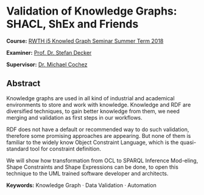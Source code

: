 # Validation of Knowledge Graphs: SHACL, ShEx and Friends
**Course:** [RWTH i5 Knowled Graph Seminar Summer Term 2018](https://datalab.rwth-aachen.de/KGSem/)

**Examiner:** [Prof. Dr. Stefan Decker](http://dbis.rwth-aachen.de/cms/staff/decker)

**Supervisor:** [Dr. Michael Cochez](http://dbis.rwth-aachen.de/cms/staff/cochez)

## Abstract
Knowledge graphs are used in all kind of industrial and academical environments to store and work with knowledge. Knowledge and RDF are diversified techniques, to gain better knowledge from them, we need merging and validation as first steps in our workflows.

RDF does not have a default or recommended way to do such validation, therefore some promising approaches are appearing. But none of them is familiar to the widely know Object Constraint Language, which is the quasi-standard tool for constraint definition. 

We will show how transformation from OCL to SPARQL Inference Mod-eling, Shape Constraints and Shape Expressions can be done, to open this technique to the UML trained software developer and architects.

**Keywords:** Knowledge Graph · Data Validation · Automation